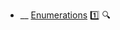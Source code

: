 * __ [Enumerations]({{baseUrl}}/uml/classDiagrams/enumerations) :one: <trigger for="pop:classDiagrams-enumerations-preview">:mag:</trigger>

<popover id="pop:classDiagrams-enumerations-preview" title=":mag: Enumerations" placement="right">
  <div slot="content">
    <include src=".\preview.md" />
  </div>
</popover>
